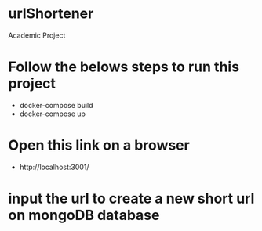 # urlShortener
Academic Project

# Follow the belows steps to run this project
- docker-compose build
- docker-compose up

# Open this link on a browser
- http://localhost:3001/

# input the url to create a new short url on mongoDB database
